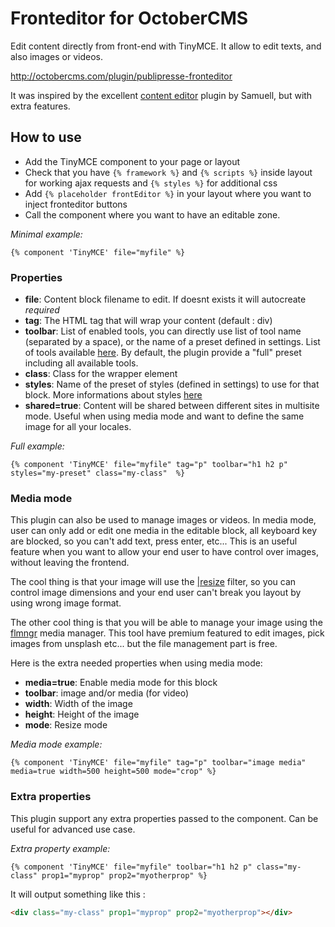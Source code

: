# Fronteditor for OctoberCMS

Edit content directly from front-end with TinyMCE. It allow to edit texts, and also images or videos.

http://octobercms.com/plugin/publipresse-fronteditor

It was inspired by the excellent [content editor](https://octobercms.com/plugin/samuell-contenteditor) plugin by Samuell, but with extra features.

## How to use

* Add the TinyMCE component to your page or layout
* Check that you have `{% framework %}` and `{% scripts %}` inside layout for working ajax requests and `{% styles %}` for additional css
* Add `{% placeholder frontEditor %}` in your layout where you want to inject fronteditor buttons
* Call the component where you want to have an editable zone.

*Minimal example:*
```twig
{% component 'TinyMCE' file="myfile" %}
```

### Properties

* **file**: Content block filename to edit. If doesnt exists it will autocreate *required*
* **tag**: The HTML tag that will wrap your content (default : div)
* **toolbar**: List of enabled tools, you can directly use list of tool name (separated by a space), or the name of a preset defined in settings. List of tools available [here](https://www.tiny.cloud/docs/tinymce/6/available-toolbar-buttons/). By default, the plugin provide a "full" preset including all available tools.
* **class**: Class for the wrapper element
* **styles**: Name of the preset of styles (defined in settings) to use for that block. More informations about styles [here](https://www.tiny.cloud/docs/tinymce/6/user-formatting-options/#style_formats)
* **shared=true**: Content will be shared between different sites in multisite mode. Useful when using media mode and want to define the same image for all your locales.

*Full example:*
```twig
{% component 'TinyMCE' file="myfile" tag="p" toolbar="h1 h2 p" styles="my-preset" class="my-class"  %}
```

### Media mode

This plugin can also be used to manage images or videos. In media mode, user can only add or edit one media in the editable block, all keyboard key are blocked, so you can't add text, press enter, etc... This is an useful feature when you want to allow your end user to have control over images, without leaving the frontend.

The cool thing is that your image will use the [|resize](https://docs.octobercms.com/3.x/markup/filter/resize.html) filter, so you can control image dimensions and your end user can't break you layout by using wrong image format.

The other cool thing is that you will be able to manage your image using the [flmngr](https://flmngr.com/) media manager. This tool have premium featured to edit images, pick images from unsplash etc... but the file management part is free.

Here is the extra needed properties when using media mode:

* **media=true**: Enable media mode for this block
* **toolbar**: image and/or media (for video)
* **width**: Width of the image
* **height**: Height of the image
* **mode**: Resize mode 


*Media mode example:*
```twig
{% component 'TinyMCE' file="myfile" tag="p" toolbar="image media" media=true width=500 height=500 mode="crop" %}
```

### Extra properties

This plugin support any extra properties passed to the component. Can be useful for advanced use case.

*Extra property example:*
```twig
{% component 'TinyMCE' file="myfile" toolbar="h1 h2 p" class="my-class" prop1="myprop" prop2="myotherprop" %}
```

It will output something like this :
```html
<div class="my-class" prop1="myprop" prop2="myotherprop"></div>
```
